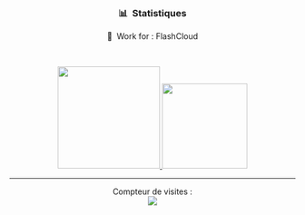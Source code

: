 ### <p align="center">📊 &nbsp;Statistiques</p>
<p align="center">🏢 &nbsp;Work for : FlashCloud</p>
<br>


<p align="center">
<a href="https://github.com/Sxlim">
  <img height="180em" src="https://github-readme-stats-eight-theta.vercel.app/api?username=SxmyzZ&show_icons=true&theme=react&include_all_commits=true&locale=fr"/>
  <img height="150em" src="https://github-readme-stats-eight-theta.vercel.app/api/top-langs/?username=SxmyzZ&layout=compact&langs_count=8&theme=react&locale=fr"/>
</a>

</p>

-----

<p align="center"> 
  Compteur de visites :<br>
  <img src="https://profile-counter.glitch.me/Frouk2/count.svg" />
</p>
